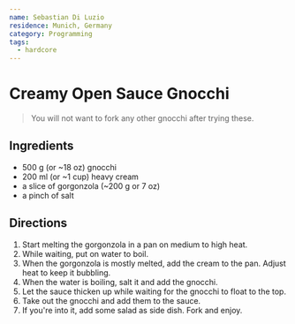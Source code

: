 ```yaml
---
name: Sebastian Di Luzio
residence: Munich, Germany
category: Programming
tags:
  - hardcore
---
```


# Creamy Open Sauce Gnocchi

> You will not want to fork any other gnocchi after trying these.

## Ingredients

- 500 g (or ~18 oz) gnocchi
- 200 ml (or ~1 cup) heavy cream
- a slice of gorgonzola (~200 g or 7 oz)
- a pinch of salt

## Directions

1. Start melting the gorgonzola in a pan on medium to high heat.
2. While waiting, put on water to boil.
3. When the gorgonzola is mostly melted, add the cream to the pan. Adjust heat to keep it bubbling.
4. When the water is boiling, salt it and add the gnocchi.
5. Let the sauce thicken up while waiting for the gnocchi to float to the top.
6. Take out the gnocchi and add them to the sauce.
7. If you're into it, add some salad as side dish. Fork and enjoy.
